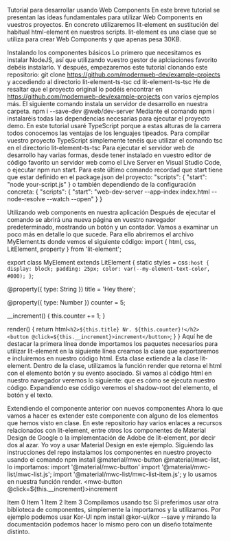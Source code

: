 Tutorial para desarrollar usando Web Components
En este breve tutorial se presentan las ideas fundamentales para utilizar Web Components en vuestros proyectos. En concreto utilizaremos lit-element en sustitución del habitual html-element en nuestros scripts. lit-element es una clase que se utiliza para crear Web Components y que apenas pesa 30KB.

Instalando los componentes básicos
Lo primero que necesitamos es instalar NodeJS, así que utilizando vuestro gestor de aplciaciones favorito debéis instalarlo.
Y después, empezaremos este tutorial clonando este repositorio:
git clone https://github.com/modernweb-dev/example-projects
y accediendo al directorio lit-element-ts-tsc
cd lit-element-ts-tsc
He de resaltar que el proyecto original lo podéis encontrar en https://github.com/modernweb-dev/example-projects con varios ejemplos más.
El siguiente comando instala un servidor de desarrollo en nuestra carpeta.
npm i --save-dev @web/dev-server
Mediante el comando npm i instalaréis todas las dependencias necesarias para ejecutar el proyecto demo.
En este tutorial usaré TypeScript porque a estas alturas de la carrera todos conocemos las ventajas de los lenguajes tipeados. Para compilar vuestro proyecto TypeScript simplemente tenéis que utilizar el comando tsc en el directorio lit-element-ts-tsc
Para ejecutar el servidor web de desarrollo hay varias formas, desde tener instalado en vuestro editor de código favorito un servidor web como el Live Server en Visual Studio Code, o ejecutar npm run start. Para este último comando recordad que start tiene que estar definido en el package.json del proyecto:
"scripts": {
    "start": "node your-script.js"
}
o también dependiendo de la configuración concreta:
{
  "scripts": {
    "start": "web-dev-server --app-index index.html --node-resolve --watch --open"
  }
}

Utilizando web components en nuestra aplicación
Después de ejecutar el comando se abrirá una nueva página en vuestro navegador predeterminado, mostrando un botón y un contador. Vamos a examinar un poco más en detalle lo que sucede. Para ello abriremos el archivo MyElement.ts donde vemos el siguiente código:
import { html, css, LitElement, property } from 'lit-element';

export class MyElement extends LitElement {
  static styles = css`
    :host {
      display: block;
      padding: 25px;
      color: var(--my-element-text-color, #000);
    }
  `;

  @property({ type: String }) title = 'Hey there';

  @property({ type: Number }) counter = 5;

  __increment() {
    this.counter += 1;
  }

  render() {
    return html`
      <h2>${this.title} Nr. ${this.counter}!</h2>
      <button @click=${this.__increment}>increment</button>
    `;
  }
}
Aquí he de destacar la primera línea donde importamos los paquetes necesarios para utilizar lit-element en la siguiente línea creamos la clase que exportaremos e incluiremos en nuestro código html. Esta clase extiende a la clase lit-element. Dentro de la clase, utilizamos la función render que retorna el html con el elemento botón y su evento asociado.
Si vamos al código html en nuestro navegador veremos lo siguiente:
<my-element></my-element>
que es cómo se ejecuta nuestro código. Expandiendo ese código veremos el shadow-root del elemento, el botón y el texto.

Extendiendo el componente anterior con nuevos componentes
Ahora lo que vamos a hacer es extender este componente con alguno de los elementos que hemos visto en clase. En este repositorio hay varios enlaces a recursos relacionados con lit-element, entre otros los componentes de Material Design de Google o la implementación de Adobe de lit-element, por decir dos al azar.
Yo voy a usar Material Design en este ejemplo. Siguiendo las instrucciones del repo instalamos los componentes en nuestro proyecto usando el comando
npm install @material/mwc-button @material/mwc-list, lo importamos:
import '@material/mwc-button'
import '@material/mwc-list/mwc-list.js';
import '@material/mwc-list/mwc-list-item.js';
y lo usamos en nuestra función render.
<mwc-button @click=${this.__increment}>increment</mwc-button>

<mwc-list>
  <mwc-list-item>Item 0</mwc-list-item>
  <mwc-list-item>Item 1</mwc-list-item>
  <mwc-list-item>Item 2</mwc-list-item>
  <mwc-list-item>Item 3</mwc-list-item>
</mwc-list>
Compilamos usando tsc
Si preferimos usar otra biblioteca de componentes, simplemente la importamos y la utilizamos. Por ejemplo podemos usar Kor-UI npm install @kor-ui/kor --save y mirando la documentación podemos hacer lo mismo pero con un diseño totalmente distinto.
